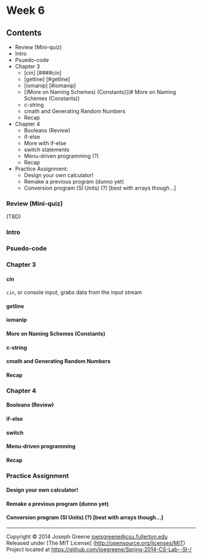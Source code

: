 # Week 6

## Contents
- Review (Mini-quiz)
- Intro
- Psuedo-code
- Chapter 3
	- [cin] [####cin]
	- [getline] [#getline]
	- [iomanip] [#iomanip]
	- [(More on Naming Schemes) (Constants)](# More on Naming Schemes (Constants))
	- c-string
	- cmath and Generating Random Numbers
	- Recap
- Chapter 4
	- Booleans (Review)
	- if-else
	- More with if-else
	- switch statements
	- Menu-driven programming (?)
	- Recap
- Practice Assignment:
	- Design your own calculator!
	- Remake a previous program (dunno yet)
	- Conversion program (SI Units) (?) [best with arrays though...]

### Review (Mini-quiz)
(TBD)
### Intro
### Psuedo-code
  
### Chapter 3
#### cin
`cin`, or console input, grabs data from the input stream
#### getline
#### iomanip
#### More on Naming Schemes (Constants)
#### c-string
#### cmath and Generating Random Numbers
#### Recap
### Chapter 4
#### Booleans (Review)
#### if-else
#### switch
#### Menu-driven programming
#### Recap
### Practice Assignment
#### Design your own calculator!
#### Remake a previous program (dunno yet)
#### Conversion program (SI Units) (?) [best with arrays though...]

-------------------------------------------------------------------------------

Copyright &copy; 2014 Joseph Greene <joeisgreene@csu.fullerton.edu>  
Released under [The MIT License] (http://opensource.org/licenses/MIT)  
Project located at <https://github.com/joegreene/Spring-2014-CS-Lab--SI-/>

